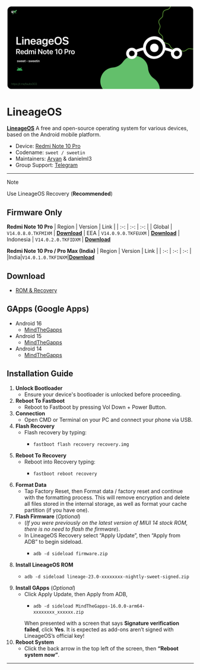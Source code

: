 ![](lineageos.png)
# LineageOS
[**LineageOS**](https://lineageos.org/) A free and open-source operating system for various devices, based on the Android mobile platform.

- Device: [Redmi Note 10 Pro](https://wiki.lineageos.org/devices/sweet/)
- Codename: ``sweet / sweetin``
- Maintainers: [Aryan](https://github.com/basamaryan) & danielml3
- Group Support: [Telegram](https://t.me/Aryannn999)

---

> [!NOTE]
> Use LineageOS Recovery (**Recommended**)


## Firmware Only

**Redmi Note 10 Pro**
| Region | Version | Link |
| :-: | :-: | :-: |
| Global | ``V14.0.8.0.TKFMIXM`` | [**Download**](https://cloud03.faultx.workers.dev/0:/Firmware/Firmware%20Only%20(FW)/Global%20(MI)/14.0.8/fw_sweet_miui_SWEETGlobal_V14.0.8.0.TKFMIXM_3e19ed98ed_13.0.zip?a=view)
| EEA | ``V14.0.9.0.TKFEUXM`` | [**Download**](https://cloud03.faultx.workers.dev/0:/Firmware/Firmware%20Only%20(FW)/Europe%20(EU)/14.0.9/fw_sweet_miui_SWEETEEAGlobal_V14.0.9.0.TKFEUXM_79417d5d99_13.0.zip?a=view)
| Indonesia | ``V14.0.2.0.TKFIDXM`` | [**Download**](https://cloud03.faultx.workers.dev/0:/Firmware/Firmware%20Only%20(FW)/Indonesia%20(ID)/14.0.2/fw_sweet_miui_SWEETIDGlobal_V14.0.2.0.TKFIDXM_df828d33c5_13.0.zip?a=view)

**Redmi Note 10 Pro / Pro Max (India)**
| Region | Version | Link |
| :-: | :-: | :-: |
|India|``V14.0.1.0.TKFINXM``|[**Download**](https://xmfirmwareupdater.com/firmware/sweetin/stable/V14.0.1.0.TKFINXM/)

## Download 
- [ROM & Recovery](https://download.lineageos.org/devices/sweet/builds)

## GApps (Google Apps)
- Android 16 
  - [MindTheGapps](https://github.com/MindTheGapps/16.0.0-arm64/releases/latest)
- Android 15 
  - [MindTheGapps](https://github.com/MindTheGapps/15.0.0-arm64/releases/latest)
- Android 14
  - [MindTheGapps](https://github.com/MindTheGapps/14.0.0-arm64/releases/latest)



## Installation Guide
1. **Unlock Bootloader**
    - Ensure your device's bootloader is unlocked before proceeding.
2. **Reboot To Fastboot**
    - Reboot to Fastboot by pressing Vol Down + Power Button.
3. **Connection**
    - Open CMD or Terminal on your PC and connect your phone via USB.
4. **Flash Recovery**
    - Flash recovery by typing:
       - ```
         fastboot flash recovery recovery.img
         ```
5. **Reboot To Recovery**
    - Reboot into Recovery typing:
       - ```
         fastboot reboot recovery
         ```
6. **Format Data**
    - Tap Factory Reset, then Format data / factory reset and continue with the formatting process. This will remove encryption and delete all files stored in the internal storage, as well as format your cache partition (if you have one).
7. **Flash Firmware** (_Optional_)
    - (_If you were previously on the latest version of MIUI 14 stock ROM, there is no need to flash the firmware_). 
    - In LineageOS Recovery select “Apply Update”, then “Apply from ADB” to begin sideload.
      - ```
        adb -d sideload firmware.zip
        ```
8. **Install LineageOS ROM**
    - ```
      adb -d sideload lineage-23.0-xxxxxxxx-nightly-sweet-signed.zip
      ```
9. **Install GApps** (_Optional_)
    - Click Apply Update, then Apply from ADB,
      - ```
        adb -d sideload MindTheGapps-16.0.0-arm64-xxxxxxxx_xxxxxx.zip
        ```
      When presented with a screen that says **Signature verification failed**, click **Yes**. It is expected as add-ons aren’t signed with LineageOS’s official key!
10. **Reboot System**
    - Click the back arrow in the top left of the screen, then **“Reboot system now”**.

---

